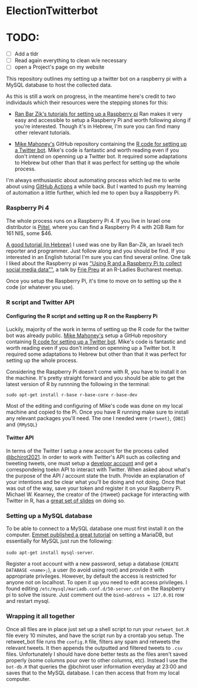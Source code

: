# ElectionTwitterbot

# TODO:

- [ ] Add a tldr
- [ ] Read again everything to clean w/e necessary
- [ ] open a Project's page on my website

This repository outlines my setting up a twitter bot on a raspberry pi with a MySQL database to host the collected data.

As this is still a work on progress, in the meantime here's credit to two individauls which their resources were the stepping stones for this:  

- [Ran Bar Zik's tutorials for setting up a Raspberry pi](https://internet-israel.com/category/%D7%9E%D7%93%D7%A8%D7%99%D7%9B%D7%99%D7%9D/raspberrypi/) Ran makes it very easy and accessible to setup a Raspberry Pi and worth following along if you're interested. Though it's in Hebrew, I'm sure you can find many other relevant tutorials.

- [Mike Mahoney's](https://www.mm218.dev/) GitHub repository containing the [R code for setting up a Twitter bot](https://github.com/mikemahoney218/retweet_bot). Mike's code is fantastic and worth reading even if you don't intend on openning up a Twitter bot. It required some adaptations to Hebrew but other than that it was perfect for setting up the whole process.

I'm always enthusiastic about automating process which led me to write about using [GitHub Actions](https://amitlevinson.com/blog/automated-plot-with-github-actions/) a while back. But I wanted to push my learning of automation a little further, which led me to open buy a Rasppberry Pi.

### Raspberry Pi 4

The whole process runs on a Raspberry Pi 4. If you live in Israel one distributor is [Piitel](https://piitel.co.il/shop/raspberry-pi-4/), where you can find a Raspberry Pi 4 with 2GB Ram for 161 NIS, some $46.

[A good tutorial (in Hebrew)]((https://internet-israel.com/category/%D7%9E%D7%93%D7%A8%D7%99%D7%9B%D7%99%D7%9D/raspberrypi/)) I used was one by Ran Bar-Zik, an Israeli tech reporter and programmer. Just follow along and you should be find. If you interested in an English tutorial I'm sure you can find several online. One talk I liked about the Raspberry pi was ["Using R and a Raspberry Pi to collect social media data""](https://www.youtube.com/watch?v=GyrpODuuzvM), a talk by [Frie Preu](https://frie.codes/) at an R-Ladies Bucharest meetup. 

Once you setup the Raspberry Pi, it's time to move on to setting up the `R` code (or whatever you use).

### R script and Twitter API

#### Configuring the R script and setting up R on the Raspberry Pi

Luckily, majority of the work in terms of setting up the R code for the twitter bot was already public. [Mike Mahoney's](https://www.mm218.dev/) setup a GitHub repository containing [R code for setting up a Twitter bot](https://github.com/mikemahoney218/retweet_bot). Mike's code is fantastic and worth reading even if you don't intend on openning up a Twitter bot. It required some adaptations to Hebrew but other than that it was perfect for setting up the whole process.

Considering the Raspberry Pi doesn't come with R, you have to install it on the machine. It's pretty straight forward and you should be able to get the latest version of R by runnning the following in the terminal:

`sudo apt-get install r-base r-base-core r-base-dev`

Most of the editing and configuring of Mike's code was done on my local machine and copied to the Pi. Once you have R running make sure to install any relevant packages you'll need. The one I needed were `{rtweet}`, `{DBI}` and `{RMySQL}`

#### Twitter API

In terms of the Twitter I setup a new account for the process called [@bchirot2021](https://twitter.com/bchirot2021). In order to work with Twitter's API such as collecting and tweeting tweets, one must setup a [developr account](https://developer.twitter.com/en) and get a correspondeing toekn API to interact with Twitter. When asked about what's the purpose of the API / account state the truth. Provide an explanation of your intentions and be clear what you'll be doing and not doing. Once that was out of the way, save your token and register it on your Raspberry Pi. Michael W. Kearney, the creator of the {rtweet} package for interacting with Twitter in R, has a [great set of slides](https://mkearney.github.io/nicar_tworkshop/#1) on doing so.

### Setting up a MySQL database

To be able to connect to a MySQL database one must first install it on the computer. [Emmet published a great tutorial](https://pimylifeup.com/raspberry-pi-mysql/) on setting a MariaDB, but essentially for MySQL just run the following:

`sudo apt-get install mysql-server`.

Register a root account with a new password, setup a database (`CREATE DATABASE <name>;`), a user (to avoid using root) and provide it with appropriate privileges. However, by default the access is restricted for anyone not on localhost. To open it up you need to edit access privileges. I found editing `/etc/mysql/mariadb.conf.d/50-server.cnf` on the Raspberry pi to solve the issure. Just comment out the `bind-address = 127.0.01` row and restart mysql.

### Wrapping it all together

Once all files are in place just set up a shell script to run your `retweet_bot.R` file every 10 minutes, and have the script run by a crontab you setup. The retweet_bot file runs the `config.R` file, filters any spam and retweets the relevant tweets. It then appends the outputted and filtered tweets to `.csv` files. Unfortunately I should have done better tests as the files aren't saved properly (some columns pour over to other columns, etc). Instead I use the `bot-db.R` that queries the @bchirot user information everyday at 23:00 and saves that to the MySQL database. I can then access that from my local computer.
